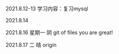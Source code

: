 2021.8.12-13
学习内容：复习mysql

2021.8.14

2021.8.16 星期一 阴
git of files
you are great!

2021.8.17 二 晴
origin 